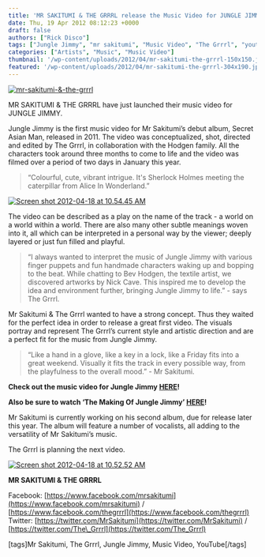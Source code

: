 ```yaml
---
title: 'MR SAKITUMI & THE GRRRL release the Music Video for JUNGLE JIMMY'
date: Thu, 19 Apr 2012 08:12:23 +0000
draft: false
authors: ["Rick Disco"]
tags: ["Jungle Jimmy", "mr sakitumi", "Music Video", "The Grrrl", "youtube"]
categories: ["Artists", "Music", "Music Video"]
thumbnail: '/wp-content/uploads/2012/04/mr-sakitumi-the-grrrl-150x150.jpg'
featured: '/wp-content/uploads/2012/04/mr-sakitumi-the-grrrl-304x190.jpg'
---
```


[![](/wp-content/uploads/2012/04/mr-sakitumi-the-grrrl.jpg "mr-sakitumi-&-the-grrrl")](/wp-content/uploads/2012/04/mr-sakitumi-the-grrrl.jpg)

MR SAKITUMI & THE GRRRL have just launched their music video for JUNGLE JIMMY.

Jungle Jimmy is the first music video for Mr Sakitumi’s debut album, Secret Asian Man, released in 2011. The video was conceptualized, shot, directed and edited by The Grrrl, in collaboration with the Hodgen family. All the characters took around three months to come to life and the video was filmed over a period of two days in January this year.

> “Colourful, cute, vibrant intrigue. It's Sherlock Holmes meeting the caterpillar from Alice In Wonderland.”

[![](/wp-content/uploads/2012/04/Screen-shot-2012-04-18-at-10.54.45-AM-1024x576.png "Screen shot 2012-04-18 at 10.54.45 AM")](/wp-content/uploads/2012/04/Screen-shot-2012-04-18-at-10.54.45-AM.png)

The video can be described as a play on the name of the track - a world on a world within a world. There are also many other subtle meanings woven into it, all which can be interpreted in a personal way by the viewer; deeply layered or just fun filled and playful.

> “I always wanted to interpret the music of Jungle Jimmy with various finger puppets and fun handmade characters waking up and bopping to the beat. While chatting to Bev Hodgen, the textile artist, we discovered artworks by Nick Cave. This inspired me to develop the idea and environment further, bringing Jungle Jimmy to life.” - says The Grrrl.

Mr Sakitumi & The Grrrl wanted to have a strong concept. Thus they waited for the perfect idea in order to release a great first video. The visuals portray and represent The Grrrl’s current style and artistic direction and are a perfect fit for the music from Jungle Jimmy.

> “Like a hand in a glove, like a key in a lock, like a Friday fits into a great weekend. Visually it fits the track in every possible way, from the playfulness to the overall mood.” - Mr Sakitumi.

**Check out the music video for Jungle Jimmy [HERE](http://www.youtube.com/watch?v=t2lBQNdde8g&feature=youtu.be "Jungle Jimmy Video")!**

**Also be sure to watch ‘The Making Of Jungle Jimmy’ [HERE](http://www.youtube.com/watch?v=R0slE5bOQ3g&feature=channel&list=UL "The Making Of Jungle Jimmy")!**

Mr Sakitumi is currently working on his second album, due for release later this year. The album will feature a number of vocalists, all adding to the versatility of Mr Sakitumi’s music.

The Grrrl is planning the next video.

[![](/wp-content/uploads/2012/04/Screen-shot-2012-04-18-at-10.52.52-AM-1024x575.png "Screen shot 2012-04-18 at 10.52.52 AM")](/wp-content/uploads/2012/04/Screen-shot-2012-04-18-at-10.52.52-AM.png)

**MR SAKITUMI & THE GRRRL**

Facebook: [https://www.facebook.com/mrsakitumi](https://www.facebook.com/mrsakitumi) / [https://www.facebook.com/thegrrrl](https://www.facebook.com/thegrrrl) Twitter: [https://twitter.com/MrSakitumi](https://twitter.com/MrSakitumi) / [https://twitter.com/The\_Grrrl](https://twitter.com/The_Grrrl)

\[tags\]Mr Sakitumi, The Grrrl, Jungle Jimmy, Music Video, YouTube\[/tags\]